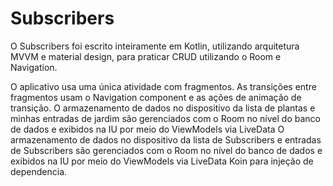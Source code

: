 # Subscribers

O Subscribers foi escrito inteiramente em Kotlin, utilizando arquitetura MVVM e material design, para praticar CRUD utilizando o Room e Navigation.

O aplicativo usa uma única atividade com fragmentos. As transições entre fragmentos usam o Navigation component e as ações de animação de transição.
O armazenamento de dados no dispositivo da lista de plantas e minhas entradas de jardim são gerenciados com o Room no nível do banco de dados e exibidos na IU por meio do ViewModels via LiveData
O armazenamento de dados no dispositivo da lista de Subscribers e entradas de Subscribers são gerenciados com o Room no nível do banco de dados e exibidos na IU por meio do ViewModels via LiveData
Koin para injeção de dependencia.
